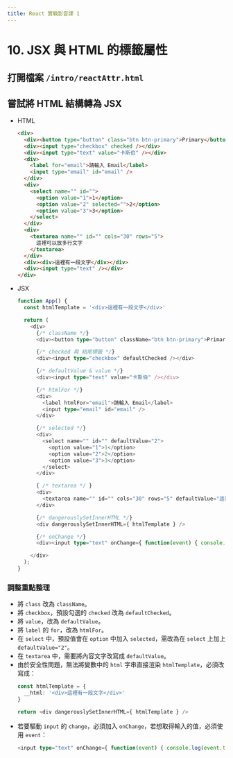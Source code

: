```yaml
---
title: React 實戰影音課 1
---
```


# 10. JSX 與 HTML 的標籤屬性
## 打開檔案 `/intro/reactAttr.html`

## 嘗試將 HTML 結構轉為 JSX
  - HTML
    ```html
    <div>
      <div><button type="button" class="btn btn-primary">Primary</button></div>
      <div><input type="checkbox" checked /></div>
      <div><input type="text" value="卡斯伯" /></div>
      <div>
        <label for="email">請輸入 Email</label>
        <input type="email" id="email" />
      </div>
      <div>
        <select name="" id="">
          <option value="1">1</option>
          <option value="2" selected="">2</option>
          <option value="3">3</option>
        </select>
      </div>
      <div>
        <textarea name="" id="" cols="30" rows="5">
          這裡可以放多行文字
        </textarea>
      </div>
      <div><div>這裡有一段文字</div></div>
      <div><input type="text" /></div>
    </div>
    ```

  - JSX
    ```ts
    function App() {
      const htmlTemplate = '<div>這裡有一段文字</div>'

      return (
        <div>
          {/* className */}
          <div><button type="button" className="btn btn-primary">Primary</button></div>

          {/* checked 與 結尾標籤 */}
          <div><input type="checkbox" defaultChecked /></div>

          {/* defaultValue & value */}
          <div><input type="text" value="卡斯伯" /></div>

          {/* htmlFor */}
          <div>
            <label htmlFor="email">請輸入 Email</label>
            <input type="email" id="email" />
          </div>

          {/* selected */}
          <div>
            <select name="" id="" defaultValue="2">
              <option value="1">1</option>
              <option value="2">2</option>
              <option value="3">3</option>
            </select>
          </div>

          { /* textarea */ }
          <div>
            <textarea name="" id="" cols="30" rows="5" defaultValue="這裡可以放多行文字" />
          </div>

          {/* dangerouslySetInnerHTML */}
          <div dangerouslySetInnerHTML={ htmlTemplate } />

          {/* onChange */}
          <div><input type="text" onChange={ function(event) { console.log(event.target.value)} }/></div>

        </div>
      );
    }
    ```

### 調整重點整理
  - 將 `class` 改為 `className`。
  - 將 `checkbox`，預設勾選的 `checked` 改為 `defaultChecked`。
  - 將 `value`，改為 `defaultValue`。
  - 將 `label` 的 `for`，改為 `htmlFor`。
  - 在 `select` 中，預設值會在 `option` 中加入 `selected`，需改為在 `select` 上加上 `defaultValue="2"`。
  - 在 `textarea` 中，需要將內容文字改寫成 `defaultValue`。
  - 由於安全性問題，無法將變數中的 `html` 字串直接渲染 `htmlTemplate`，必須改寫成：
    ```ts
    const htmlTemplate = {
      __html: '<div>這裡有一段文字</div>'
    }

    return <div dangerouslySetInnerHTML={ htmlTemplate } />
    ```
  - 若要驅動 `input` 的 `change`，必須加入 `onChange`，若想取得輸入的值，必須使用 `event`：
    ```ts
    <input type="text" onChange={ function(event) { console.log(event.target.value)} }/>
    ```


